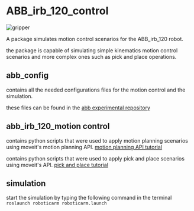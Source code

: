# ABB_irb_120_control


![gripper](https://user-images.githubusercontent.com/63298005/159411206-c9b4343b-62b4-48d3-9e94-906ba8d97ea3.gif)

A package simulates motion control scenarios for the ABB_irb_120 robot.

the package is capable of simulating simple kinematics motion control scenarios and more complex ones such as pick and place operations.

## abb_config
contains all the needed configurations files for the motion control and the simulation.

these files can be found in the [abb experimental repository](https://github.com/ros-industrial/abb_experimental)


## abb_irb_120_motion control
contains python scripts that were used to apply motion planning scenarios using moveit's motion planning API.
[motion planning API tutorial](http://docs.ros.org/en/kinetic/api/moveit_tutorials/html/doc/motion_planning_api/motion_planning_api_tutorial.html)

contains python scripts that were used to apply pick and place scenarios using moveit's API.
[pick and place tutorial](http://docs.ros.org/en/kinetic/api/moveit_tutorials/html/doc/pick_place/pick_place_tutorial.html)



## simulation
 start the simulation by typing the following command in the terminal `roslaunch roboticarm roboticarm.launch`
 
